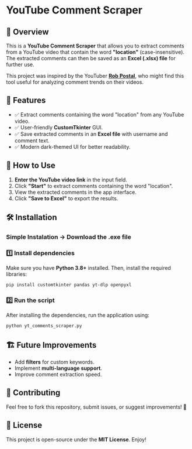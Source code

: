 # YouTube Comment Scraper

## 📌 Overview
This is a **YouTube Comment Scraper** that allows you to extract comments from a YouTube video that contain the word **"location"** (case-insensitive). The extracted comments can then be saved as an **Excel (.xlsx) file** for further use.

This project was inspired by the YouTuber **[Rob Postal](https://www.youtube.com/@RobPostal)**, who might find this tool useful for analyzing comment trends on their videos.

## 🚀 Features
- ✅ Extract comments containing the word "location" from any YouTube video.
- ✅ User-friendly **CustomTkinter** GUI.
- ✅ Save extracted comments in an **Excel file** with username and comment text.
- ✅ Modern dark-themed UI for better readability.

## 📖 How to Use
1. **Enter the YouTube video link** in the input field.
2. Click **"Start"** to extract comments containing the word "location".
3. View the extracted comments in the app interface.
4. Click **"Save to Excel"** to export the results.

## 🛠️ Installation

### Simple Instalation -> Download the .exe file

### 1️⃣ Install dependencies
Make sure you have **Python 3.8+** installed. Then, install the required libraries:
```bash
pip install customtkinter pandas yt-dlp openpyxl
```

### 2️⃣ Run the script
After installing the dependencies, run the application using:
```bash
python yt_comments_scraper.py
```



## 🏗️ Future Improvements
- Add **filters** for custom keywords.
- Implement **multi-language support**.
- Improve comment extraction speed.

## 🤝 Contributing
Feel free to fork this repository, submit issues, or suggest improvements! 🚀

## 📜 License
This project is open-source under the **MIT License**. Enjoy!

